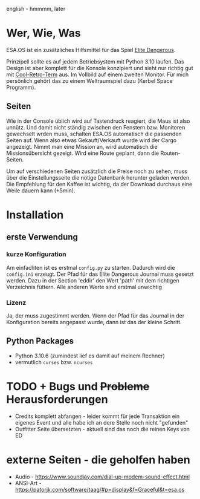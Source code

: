 english - hmmmm, later

# Wer, Wie, Was

ESA.OS ist ein zusätzliches Hilfsmittel für das Spiel [Elite Dangerous](https://www.elitedangerous.com/).

Prinzipell sollte es auf jedem Betriebsystem mit Python 3.10 laufen. Das Design ist aber komplett für die Konsole konzipiert und sieht nur richtig gut mit [Cool-Retro-Term](https://github.com/Swordfish90/cool-retro-term) aus. Im Vollbild auf einem zweiten Monitor. Für mich persönlich gehört das zu einem Weltraumspiel dazu (Kerbel Space Programm).

## Seiten

Wie in der Console üblich wird auf Tastendruck reagiert, die Maus ist also unnütz. Und damit nicht ständig zwischen den Fenstern bzw. Monitoren gewechselt wrden muss, schalten ESA.OS automatisch die passenden Seiten auf. Wenn also etwas Gekauft/Verkauft wurde wird der Cargo angezeigt. Nimmt man eine Mission an, wird automatisch die Missionsübersicht gezeigt. Wird eine Route geplant, dann die Routen-Seiten.

Um auf verschiedenen Seiten zusätzlich die Preise noch zu sehen, muss über die Einstellungsseite die nötige Datenbank herunter geladen werden. Die Empfehlung für den Kaffee ist wichtig, da der Download durchaus eine Weile dauern kann (+5min).

# Installation

## erste Verwendung

### kurze Konfiguration

Am einfachten ist es erstmal `config.py` zu starten. Dadurch wird die `config.ini` erzeugt. Der Pfad für das Elite Dangerous Journal muss gesetzt werden. Dazu in der Section 'eddir' den Wert 'path' mit dem richtigen Verzeichnis füttern. Alle anderen Werte sind erstmal unwichtig

### Lizenz

Ja, der muss zugestimmt werden. Wenn der Pfad für das Journal in der Konfiguration bereits angepasst wurde, dann ist das der kleine Schritt.

## Python Packages

* Python 3.10.6 (zumindest lief es damit auf meinem Rechner)
* vermutlich `curses` bzw. `ncurses`

# TODO + Bugs und ~~Probleme~~ Herausforderungen

* Credits komplett abfangen - leider kommt für jede Transaktion ein eigenes Event und alle habe ich an dere Stelle noch nicht "gefunden"
* Outfitter Seite übersetzten - aktuell sind das noch die reinen Keys von ED



# externe Seiten - die geholfen haben

* Audio - https://www.soundjay.com/dial-up-modem-sound-effect.html
* ANSI-Art - https://patorjk.com/software/taag/#p=display&f=Graceful&t=esa.os
